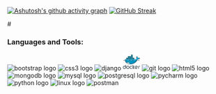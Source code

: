 [![Ashutosh's github activity graph](https://github-readme-activity-graph.vercel.app/graph?username=mist258&theme=github-compact)](https://github.com/ashutosh00710/github-readme-activity-graph)
[![GitHub Streak](https://streak-stats.demolab.com/?user=mist258&theme=whatsapp-dark2)](https://git.io/streak-stats)

#<h3 align="left">Languages and Tools:</h3>

  <img src="https://cdn.jsdelivr.net/gh/devicons/devicon/icons/bootstrap/bootstrap-original.svg" height="40" alt="bootstrap logo"  />   <img src="https://cdn.jsdelivr.net/gh/devicons/devicon/icons/css3/css3-original.svg" height="40" alt="css3 logo"  />   <img src="https://cdn.worldvectorlogo.com/logos/django.svg" alt="django" width="40" height="40"/>   <img src="https://raw.githubusercontent.com/devicons/devicon/master/icons/docker/docker-original-wordmark.svg" alt="docker" width="40" height="40"/>    <img src="https://cdn.jsdelivr.net/gh/devicons/devicon/icons/git/git-original.svg" height="40" alt="git logo"  />   <img src="https://cdn.jsdelivr.net/gh/devicons/devicon/icons/html5/html5-original.svg" height="40" alt="html5 logo"  />  <img src="https://cdn.jsdelivr.net/gh/devicons/devicon/icons/mongodb/mongodb-original.svg" height="40" alt="mongodb logo"  />  <img src="https://cdn.jsdelivr.net/gh/devicons/devicon/icons/mysql/mysql-original.svg" height="40" alt="mysql logo"  />  <img src="https://cdn.jsdelivr.net/gh/devicons/devicon/icons/postgresql/postgresql-original.svg" height="40" alt="postgresql logo"  />  <img src="https://cdn.jsdelivr.net/gh/devicons/devicon/icons/pycharm/pycharm-original.svg" height="40" alt="pycharm logo"  />  <img src="https://cdn.jsdelivr.net/gh/devicons/devicon/icons/python/python-original.svg" height="40" alt="python logo" />
<img src="https://cdn.jsdelivr.net/gh/devicons/devicon/icons/linux/linux-original.svg" height="40" alt="linux logo"  />  <img src="https://www.vectorlogo.zone/logos/getpostman/getpostman-icon.svg" alt="postman" width="40" height="40"/> 
</div>



